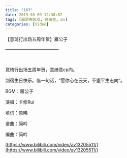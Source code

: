 ```yaml
---
title: "167"
date: 2019-03-09 12:30:07
tags: [霹雳布袋戏, 意绮意, mv]
categories: [Video]
---
```


<p dir="ltr"  >【意琦行出场五周年贺】雁公子</p> 


<p dir="ltr"  >————————————</p> 
<p dir="ltr"  >&nbsp;</p> 
<p dir="ltr"  >意琦行出场五周年贺，意绮意cp向。</p> 
<p dir="ltr"  >剑宿生日快乐。借一句话，“愿你心在云天，不堕平生志向”。</p> 
<p dir="ltr"  >BGM：雁公子&nbsp;</p> 
<p dir="ltr"  >演唱：卡修Rui </p> 
<p dir="ltr"  >填词：原晞&nbsp;</p> 
<p dir="ltr"  >谱曲：简吟&nbsp;</p> 
<p dir="ltr"  >编曲：简吟</p>

[https://www.bilibili.com/video/av13205511/](https://www.bilibili.com/video/av13205511/)